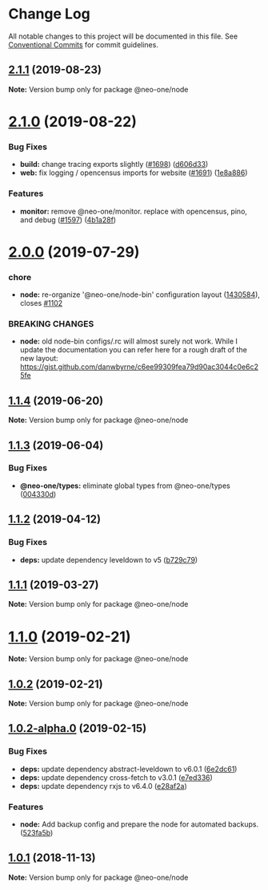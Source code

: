 # Change Log

All notable changes to this project will be documented in this file.
See [Conventional Commits](https://conventionalcommits.org) for commit guidelines.

## [2.1.1](https://github.com/neo-one-suite/neo-one/compare/@neo-one/node@2.1.0...@neo-one/node@2.1.1) (2019-08-23)

**Note:** Version bump only for package @neo-one/node





# [2.1.0](https://github.com/neo-one-suite/neo-one/compare/@neo-one/node@2.0.0...@neo-one/node@2.1.0) (2019-08-22)


### Bug Fixes

* **build:** change tracing exports slightly ([#1698](https://github.com/neo-one-suite/neo-one/issues/1698)) ([d606d33](https://github.com/neo-one-suite/neo-one/commit/d606d33))
* **web:** fix logging / opencensus imports for website ([#1691](https://github.com/neo-one-suite/neo-one/issues/1691)) ([1e8a886](https://github.com/neo-one-suite/neo-one/commit/1e8a886))


### Features

* **monitor:** remove @neo-one/monitor. replace with opencensus, pino, and debug ([#1597](https://github.com/neo-one-suite/neo-one/issues/1597)) ([4b1a28f](https://github.com/neo-one-suite/neo-one/commit/4b1a28f))





# [2.0.0](https://github.com/neo-one-suite/neo-one/compare/@neo-one/node@1.1.4...@neo-one/node@2.0.0) (2019-07-29)


### chore

* **node:** re-organize '@neo-one/node-bin' configuration layout ([1430584](https://github.com/neo-one-suite/neo-one/commit/1430584)), closes [#1102](https://github.com/neo-one-suite/neo-one/issues/1102)


### BREAKING CHANGES

* **node:** old node-bin configs/.rc will almost surely not work. While I update the documentation you can refer here for a rough draft of the new layout: https://gist.github.com/danwbyrne/c6ee99309fea79d90ac3044c0e6c25fe





## [1.1.4](https://github.com/neo-one-suite/neo-one/compare/@neo-one/node@1.1.3...@neo-one/node@1.1.4) (2019-06-20)

**Note:** Version bump only for package @neo-one/node





## [1.1.3](https://github.com/neo-one-suite/neo-one/compare/@neo-one/node@1.1.2...@neo-one/node@1.1.3) (2019-06-04)


### Bug Fixes

* **@neo-one/types:** eliminate global types from @neo-one/types ([004330d](https://github.com/neo-one-suite/neo-one/commit/004330d))





## [1.1.2](https://github.com/neo-one-suite/neo-one/compare/@neo-one/node@1.1.1...@neo-one/node@1.1.2) (2019-04-12)


### Bug Fixes

* **deps:** update dependency leveldown to v5 ([b729c79](https://github.com/neo-one-suite/neo-one/commit/b729c79))





## [1.1.1](https://github.com/neo-one-suite/neo-one/compare/@neo-one/node@1.1.0...@neo-one/node@1.1.1) (2019-03-27)

**Note:** Version bump only for package @neo-one/node





# [1.1.0](https://github.com/neo-one-suite/neo-one/compare/@neo-one/node@1.0.2...@neo-one/node@1.1.0) (2019-02-21)

**Note:** Version bump only for package @neo-one/node





## [1.0.2](https://github.com/neo-one-suite/neo-one/compare/@neo-one/node@1.0.2-alpha.0...@neo-one/node@1.0.2) (2019-02-21)

**Note:** Version bump only for package @neo-one/node





## [1.0.2-alpha.0](https://github.com/neo-one-suite/neo-one/compare/@neo-one/node@1.0.1...@neo-one/node@1.0.2-alpha.0) (2019-02-15)


### Bug Fixes

* **deps:** update dependency abstract-leveldown to v6.0.1 ([6e2dc61](https://github.com/neo-one-suite/neo-one/commit/6e2dc61))
* **deps:** update dependency cross-fetch to v3.0.1 ([e7ed336](https://github.com/neo-one-suite/neo-one/commit/e7ed336))
* **deps:** update dependency rxjs to v6.4.0 ([e28af2a](https://github.com/neo-one-suite/neo-one/commit/e28af2a))


### Features

* **node:** Add backup config and prepare the node for automated backups. ([523fa5b](https://github.com/neo-one-suite/neo-one/commit/523fa5b))





## [1.0.1](https://github.com/neo-one-suite/neo-one/compare/@neo-one/node@1.0.0...@neo-one/node@1.0.1) (2018-11-13)

**Note:** Version bump only for package @neo-one/node
